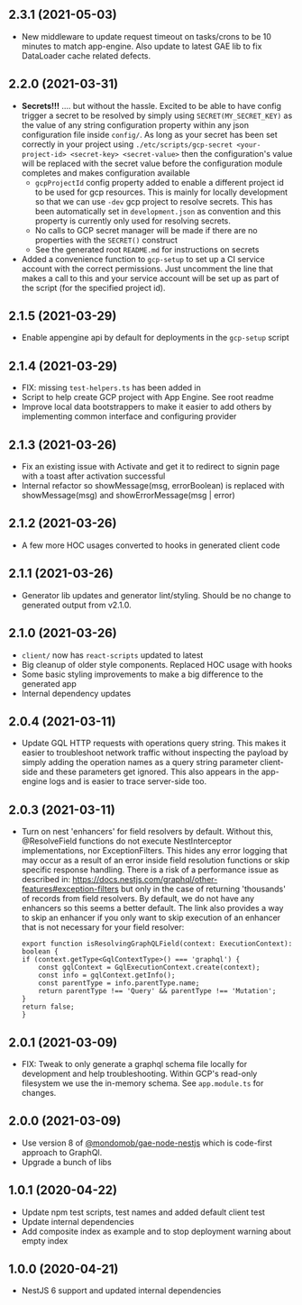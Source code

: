 ## 2.3.1 (2021-05-03)

- New middleware to update request timeout on tasks/crons to be 10 minutes to match app-engine. Also update to latest GAE lib to fix DataLoader cache related defects.

## 2.2.0 (2021-03-31)

- **Secrets!!!** .... but without the hassle. Excited to be able to have config trigger a secret to be resolved by simply using `SECRET(MY_SECRET_KEY)`
  as the value of any string configuration property within any json configuration file inside `config/`. As long as your secret has been
  set correctly in your project using `./etc/scripts/gcp-secret <your-project-id> <secret-key> <secret-value>` then the configuration's value
  will be replaced with the secret value before the configuration module completes and makes configuration available
  - `gcpProjectId` config property added to enable a different project id to be used for gcp resources. This is mainly for locally development
    so that we can use `-dev` gcp project to resolve secrets. This has been automatically set in `development.json` as convention and
    this property is currently only used for resolving secrets.
  - No calls to GCP secret manager will be made if there are no properties with the `SECRET()` construct
  - See the generated root `README.md` for instructions on secrets
- Added a convenience function to `gcp-setup` to set up a CI service account with the correct permissions. Just uncomment the line
  that makes a call to this and your service account will be set up as part of the script (for the specified project id).

## 2.1.5 (2021-03-29)

- Enable appengine api by default for deployments in the `gcp-setup` script

## 2.1.4 (2021-03-29)

- FIX: missing `test-helpers.ts` has been added in
- Script to help create GCP project with App Engine. See root readme
- Improve local data bootstrappers to make it easier to add others by implementing common interface and configuring provider

## 2.1.3 (2021-03-26)

- Fix an existing issue with Activate and get it to redirect to signin page with a toast after activation successful
- Internal refactor so showMessage(msg, errorBoolean) is replaced with showMessage(msg) and showErrorMessage(msg | error)

## 2.1.2 (2021-03-26)

- A few more HOC usages converted to hooks in generated client code

## 2.1.1 (2021-03-26)

- Generator lib updates and generator lint/styling. Should be no change to generated output from v2.1.0.

## 2.1.0 (2021-03-26)

- `client/` now has `react-scripts` updated to latest
- Big cleanup of older style components. Replaced HOC usage with hooks
- Some basic styling improvements to make a big difference to the generated app
- Internal dependency updates

## 2.0.4 (2021-03-11)

- Update GQL HTTP requests with operations query string. This makes it easier to troubleshoot network traffic without
  inspecting the payload by simply adding the operation names as a query string parameter client-side and these parameters get ignored.
  This also appears in the app-engine logs and is easier to trace server-side too.

## 2.0.3 (2021-03-11)

- Turn on nest 'enhancers' for field resolvers by default. Without this, @ResolveField functions do not execute NestInterceptor implementations, nor ExceptionFilters. This hides any error logging that may occur as a result of an error inside field resolution functions or skip specific response handling. There is a risk of a performance issue as described in: https://docs.nestjs.com/graphql/other-features#exception-filters but only in the case of returning 'thousands' of records from field resolvers. By default, we do not have any enhancers so this seems a better default. The link also provides a way to skip an enhancer if you only want to skip execution of an enhancer that is not necessary for your field resolver:

  ```
  export function isResolvingGraphQLField(context: ExecutionContext): boolean {
  if (context.getType<GqlContextType>() === 'graphql') {
      const gqlContext = GqlExecutionContext.create(context);
      const info = gqlContext.getInfo();
      const parentType = info.parentType.name;
      return parentType !== 'Query' && parentType !== 'Mutation';
  }
  return false;
  }
  ```

## 2.0.1 (2021-03-09)

- FIX: Tweak to only generate a graphql schema file locally for development and help troubleshooting. Within GCP's read-only filesystem we use the in-memory schema. See `app.module.ts` for changes.

## 2.0.0 (2021-03-09)

- Use version 8 of [@mondomob/gae-node-nestjs](https://github.com/mondo-mob/gae-node-nestjs) which is code-first approach to GraphQl.
- Upgrade a bunch of libs

## 1.0.1 (2020-04-22)

- Update npm test scripts, test names and added default client test
- Update internal dependencies
- Add composite index as example and to stop deployment warning about empty index

## 1.0.0 (2020-04-21)

- NestJS 6 support and updated internal dependencies
